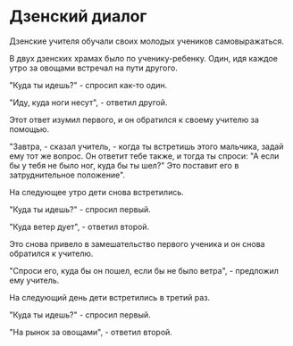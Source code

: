 # Дзенский диалог

Дзенские учителя обучали своих молодых учеников самовыражаться.

В двух дзенских храмах было по ученику-ребенку. Один, идя каждое утро за овощами встречал на пути другого.

"Куда ты идешь?" - спросил как-то один.

"Иду, куда ноги несут", - ответил другой.

Этот ответ изумил первого, и он обратился к своему учителю за помощью.

"Завтра, - сказал учитель, - когда ты встретишь этого мальчика, задай ему тот же вопрос. Он ответит тебе также, и тогда ты спроси: "А если бы у тебя не было ног, куда бы ты шел?" Это поставит его в затруднительное положение".

На следующее утро дети снова встретились.

"Куда ты идешь?" - спросил первый.

"Куда ветер дует", - ответил второй.

Это снова привело в замешательство первого ученика и он снова обратился к учителю.

"Спроси его, куда бы он пошел, если бы не было ветра", - предложил ему учитель.

На следующий день дети встретились в третий раз.

"Куда ты идешь?" - спросил первый.

"На рынок за овощами", - ответил второй.
